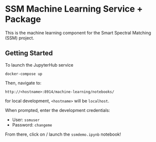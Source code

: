 # SSM Machine Learning Service + Package

This is the machine learning component for the Smart Spectral Matching (SSM) project.

## Getting Started

To launch the JupyterHub service

```
docker-compose up
```


Then, navigate to:

```
http://<hostname>:8914/machine-learning/notebooks/
```

for local development, `<hostname>` will be `localhost`.


When prompted, enter the development credentials:
 - User: `ssmuser`
 - Password: `changeme`

From there, click on / launch the `ssmdemo.ipynb` notebook!
